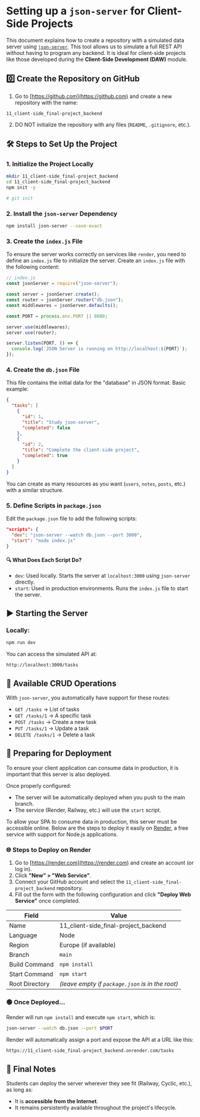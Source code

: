 # Setting up a `json-server` for Client-Side Projects

This document explains how to create a repository with a simulated data server using [`json-server`](https://github.com/typicode/json-server). This tool allows us to simulate a full REST API without having to program any backend. It is ideal for client-side projects like those developed during the **Client-Side Development (DAW)** module.

## 0️⃣ Create the Repository on GitHub

1. Go to [https://github.com](https://github.com) and create a new repository with the name:

```
11_client-side_final-project_backend
```

2. DO NOT initialize the repository with any files (`README`, `.gitignore`, etc.).

## 🛠️ Steps to Set Up the Project

### 1. Initialize the Project Locally

```bash
mkdir 11_client-side_final-project_backend
cd 11_client-side_final-project_backend
npm init -y

# git init
```

### 2. Install the `json-server` Dependency

```bash
npm install json-server --save-exact
```

### 3. Create the `index.js` File

To ensure the server works correctly on services like `render`, you need to define an `index.js` file to initialize the server. Create an `index.js` file with the following content:

```js
// index.js
const jsonServer = require("json-server");

const server = jsonServer.create();
const router = jsonServer.router("db.json");
const middlewares = jsonServer.defaults();

const PORT = process.env.PORT || 8080;

server.use(middlewares);
server.use(router);

server.listen(PORT, () => {
  console.log(`JSON Server is running on http://localhost:${PORT}`);
});
```

### 4. Create the `db.json` File

This file contains the initial data for the "database" in JSON format. Basic example:

```json
{
  "tasks": [
    {
      "id": 1,
      "title": "Study json-server",
      "completed": false
    },
    {
      "id": 2,
      "title": "Complete the client-side project",
      "completed": true
    }
  ]
}
```

You can create as many resources as you want (`users`, `notes`, `posts`, etc.) with a similar structure.

### 5. Define Scripts in `package.json`

Edit the `package.json` file to add the following scripts:

```json
"scripts": {
  "dev": "json-server --watch db.json --port 3000",
  "start": "node index.js"
}
```

#### 🔍 What Does Each Script Do?

- `dev`: Used locally. Starts the server at `localhost:3000` using `json-server` directly.
- `start`: Used in production environments. Runs the `index.js` file to start the server.

## ▶️ Starting the Server

### Locally:

```bash
npm run dev
```

You can access the simulated API at:

```
http://localhost:3000/tasks
```

## 🔄 Available CRUD Operations

With `json-server`, you automatically have support for these routes:

- `GET /tasks` → List of tasks
- `GET /tasks/1` → A specific task
- `POST /tasks` → Create a new task
- `PUT /tasks/1` → Update a task
- `DELETE /tasks/1` → Delete a task

## 🚀 Preparing for Deployment

To ensure your client application can consume data in production, it is important that this server is also deployed.

Once properly configured:

- The server will be automatically deployed when you push to the main branch.
- The service (Render, Railway, etc.) will use the `start` script.

To allow your SPA to consume data in production, this server must be accessible online. Below are the steps to deploy it easily on [Render](https://render.com), a free service with support for Node.js applications.

### 🌐 Steps to Deploy on Render

1. Go to [https://render.com](https://render.com) and create an account (or log in).
2. Click **"New" > "Web Service"**.
3. Connect your GitHub account and select the `11_client-side_final-project_backend` repository.
4. Fill out the form with the following configuration and click **"Deploy Web Service"** once completed.

| Field          | Value                                            |
| -------------- | ------------------------------------------------ |
| Name           | 11_client-side_final-project_backend             |
| Language       | Node                                             |
| Region         | Europe (if available)                            |
| Branch         | `main`                                           |
| Build Command  | `npm install`                                    |
| Start Command  | `npm start`                                      |
| Root Directory | _(leave empty if `package.json` is in the root)_ |

### 🟢 Once Deployed...

Render will run `npm install` and execute `npm start`, which is:

```bash
json-server --watch db.json --port $PORT
```

Render will automatically assign a port and expose the API at a URL like this:

```
https://11_client-side_final-project_backend.onrender.com/tasks
```

## 🧭 Final Notes

Students can deploy the server wherever they see fit (Railway, Cyclic, etc.), as long as:

- It is **accessible from the Internet**.
- It remains persistently available throughout the project's lifecycle.
